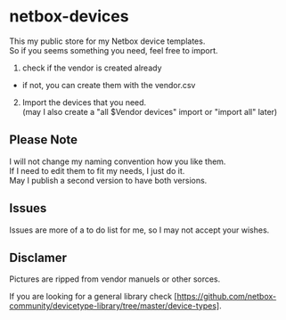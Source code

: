 # netbox-devices  
This my public store for my Netbox device templates.  
So if you seems something you need, feel free to import.  
1. check if the vendor is created already  
- if not, you can create them with the vendor.csv
2. Import the devices that you need.  
(may I also create a "all $Vendor devices" import or "import all" later)  
  
## Please Note  
I will not change my naming convention how you like them.  
If I need to edit them to fit my needs, I just do it.  
May I publish a second version to have both versions.  

## Issues  
Issues are more of a to do list for me, so I may not accept your wishes.  

## Disclamer  
Pictures are ripped from vendor manuels or other sorces.  
  
If you are looking for a general library check [https://github.com/netbox-community/devicetype-library/tree/master/device-types].